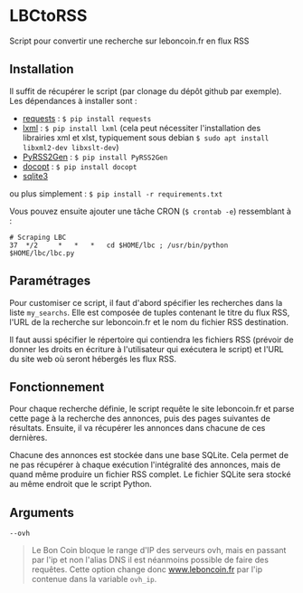 LBCtoRSS
========

Script pour convertir une recherche sur leboncoin.fr en flux RSS

Installation
------------
Il suffit de récupérer le script (par clonage du dépôt github par exemple).
Les dépendances à installer sont :
 * [requests](http://docs.python-requests.org/en/latest/) : `$ pip install requests`
 * [lxml](http://lxml.de/) : `$ pip install lxml` (cela peut nécessiter l'installation des librairies xml et xlst, typiquement sous debian `$ sudo apt install libxml2-dev libxslt-dev`)
 * [PyRSS2Gen](http://www.dalkescientific.com/Python/PyRSS2Gen.html) : `$ pip install PyRSS2Gen`
 * [docopt](http://docopt.org/) : `$ pip install docopt`
 * [sqlite3](https://pysqlite.readthedocs.org/en/latest/sqlite3.html)

ou plus simplement : `$ pip install -r requirements.txt`

Vous pouvez ensuite ajouter une tâche CRON (`$ crontab -e`) ressemblant à :

    # Scraping LBC
    37  */2     *   *   *   cd $HOME/lbc ; /usr/bin/python $HOME/lbc/lbc.py


Paramétrages
------------
Pour customiser ce script, il faut d'abord spécifier les recherches dans
la liste `my_searchs`. Elle est composée de tuples contenant le titre du
flux RSS, l'URL de la recherche sur leboncoin.fr et le nom du fichier RSS
destination.

Il faut aussi spécifier le répertoire qui contiendra les fichiers RSS (prévoir
de donner les droits en écriture à l'utilisateur qui exécutera le script) et
l'URL du site web où seront hébergés les flux RSS.

Fonctionnement
--------------
Pour chaque recherche définie, le script requête le site leboncoin.fr et parse
cette page à la recherche des annonces, puis des pages suivantes de résultats.
Ensuite, il va récupérer les annonces dans chacune de ces dernières.

Chacune des annonces est stockée dans une base SQLite. Cela permet de ne pas
récupérer à chaque exécution l'intégralité des annonces, mais de quand même produire
un fichier RSS complet. Le fichier SQLite sera stocké au même endroit que le script
Python.

Arguments
--------------
`--ovh`
> Le Bon Coin bloque le range d'IP des serveurs ovh, mais en passant par l'ip et non
> l'alias DNS il est néanmoins possible de faire des requêtes.
> Cette option change donc www.leboncoin.fr par l'ip contenue dans la variable `ovh_ip`.
